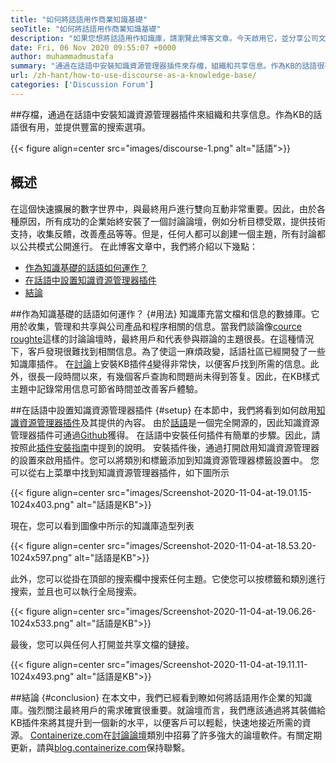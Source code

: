 ```yaml
---
title: "如何將話語用作商業知識基礎" 
seoTitle: "如何將話語用作商業知識基礎" 
description: "如果您想將話語用作知識庫，請瀏覽此博客文章。今天啟用它，並分享公司文檔的現場版本" 
date: Fri, 06 Nov 2020 09:55:07 +0000
author: muhammadmustafa
summary: "通過在話語中安裝知識資源管理器插件來存檔，組織和共享信息。作為KB的話語很有用，並提供豐富的搜索選項。" 
url: /zh-hant/how-to-use-discourse-as-a-knowledge-base/
categories: ['Discussion Forum']
---
```


##存檔，通過在話語中安裝知識資源管理器插件來組織和共享信息。作為KB的話語很有用，並提供豐富的搜索選項。

{{< figure align=center src="images/discourse-1.png" alt="話語">}}


## 概述
在這個快速擴展的數字世界中，與最終用戶進行雙向互動非常重要。因此，由於各種原因，所有成功的企業始終安裝了一個討論論壇，例如分析目標受眾，提供技術支持，收集反饋，改善產品等等。但是，任何人都可以創建一個主題，所有討論都以公共模式公開進行。
在此博客文章中，我們將介紹以下幾點：
  * [作為知識基礎的話語如何運作？][1]
  * [在話語中設置知識資源管理器插件][2]
  * [結論][3]

##作為知識基礎的話語如何運作？   {#用法}
知識庫充當文檔和信息的數據庫。它用於收集，管理和共享與公司產品和程序相關的信息。當我們談論像[cource roughte][4]這樣的討論論壇時，最終用戶和代表參與辯論的主題很長。在這種情況下，客戶發現很難找到相關信息。為了使這一麻煩政變，話語社區已經開發了一些知識庫插件。
在[討論][4]上安裝KB插件[4]變得非常快，以便客戶找到所需的信息。此外，很長一段時間以來，有幾個客戶查詢和問題尚未得到答复。因此，在KB樣式主題中記錄常用信息可節省時間並改善客戶體驗。

##在話語中設置知識資源管理器插件 {#setup}
在本節中，我們將看到如何啟用[知識資源管理器插件][5]及其提供的內容。
由於[話語][4]是一個完全開源的，因此知識資​​源管理器插件可通過[Github][5]獲得。
在話語中安裝任何插件有簡單的步驟。因此，請按照此[插件安裝指南][6]中提到的說明。
安裝插件後，通過打開啟用知識資源管理器的設置來啟用插件。您可以將類別和標籤添加到知識資源管理器標籤設置中。
您可以從右上菜單中找到知識資源管理器插件，如下圖所示

{{< figure align=center src="images/Screenshot-2020-11-04-at-19.01.15-1024x403.png" alt="話語是KB">}}

現在，您可以看到圖像中所示的知識庫造型列表

{{< figure align=center src="images/Screenshot-2020-11-04-at-18.53.20-1024x597.png" alt="話語是KB">}}

此外，您可以從掛在頂部的搜索欄中搜索任何主題。它使您可以按標籤和類別進行搜索，並且也可以執行全局搜索。

{{< figure align=center src="images/Screenshot-2020-11-04-at-19.06.26-1024x533.png" alt="話語是KB">}}

最後，您可以與任何人打開並共享文檔的鏈接。

{{< figure align=center src="images/Screenshot-2020-11-04-at-19.11.11-1024x493.png" alt="話語是KB">}}


##結論 {#conclusion}
在本文中，我們已經看到瞭如何將話語用作企業的知識庫。強烈關注最終用戶的需求確實很重要。就論壇而言，我們應該通過將其裝備給KB插件來將其提升到一個新的水平，以便客戶可以輕鬆，快速地接近所需的資源。
[Containerize.com][7]在[討論論壇][8]類別中招募了許多強大的論壇軟件。有關定期更新，請與[blog.containerize.com][9]保持聯繫。

  
[1]: #usage
[2]: #setup
[3]: #Conclusion
[4]: https://products.containerize.com/discussion-forum/discourse
[5]: https://github.com/discourse/discourse-knowledge-explorer
[6]: https://meta.discourse.org/t/install-a-plugin/19157
[7]: https://www.containerize.com/
[8]: https://products.containerize.com/discussion-forum
[9]: https://blog.containerize.com/
